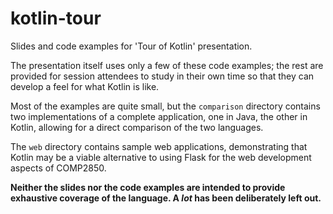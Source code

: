# kotlin-tour

Slides and code examples for 'Tour of Kotlin' presentation.

The presentation itself uses only a few of these code examples; the rest are
provided for session attendees to study in their own time so that they can
develop a feel for what Kotlin is like.

Most of the examples are quite small, but the `comparison` directory contains
two implementations of a complete application, one in Java, the other in
Kotlin, allowing for a direct comparison of the two languages.

The `web` directory contains sample web applications, demonstrating that
Kotlin may be a viable alternative to using Flask for the web development
aspects of COMP2850.

**Neither the slides nor the code examples are intended to provide exhaustive
coverage of the language. A _lot_ has been deliberately left out.**
